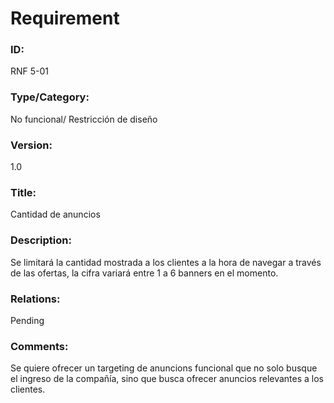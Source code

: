 # Requirement

### ID:

RNF 5-01

### Type/Category:

No funcional/ Restricción de diseño

### Version:

1.0

### Title:

Cantidad de anuncios

### Description:

Se limitará la cantidad mostrada a los clientes a la hora de navegar a través de las ofertas, la cifra variará entre 1 a 6 banners en el momento.

### Relations:

Pending

### Comments:

Se quiere ofrecer un targeting de anuncions funcional que no solo busque el ingreso de la compañía, sino que busca ofrecer anuncios relevantes a los clientes.
